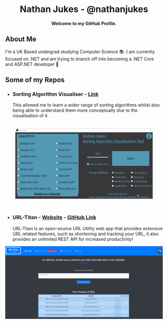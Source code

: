 <h1 align="center">
  Nathan Jukes - @nathanjukes
</h1>

<h4 align="center">Welcome to my GitHub Profile.</h4>


## About Me

I'm a UK Based undergrad studying Computer Science 📚. I am currently focused on .NET and am trying to branch off into becoming a .NET Core and ASP.NET developer 🎯


## Some of my Repos

- ### **Sorting Algorithm Visualiser** - [Link](https://github.com/nathanjukes/Sorting-Algorithm-Visualisation-Tool)
  This allowed me to learn a wider range of sorting algorithms whilst also being able to understand them more conceptually due to the visualisation of it.

![Demo Gif](https://raw.githubusercontent.com/nathanjukes/nathanjukes/master/DemoRecordingCurrent.gif)

- ### **URL-Titan** - [Website](http://url-titan.nathanjukes.tech/url/uploadurl) - [GitHub Link](https://github.com/nathanjukes/URL-Titan)
  URL-Titan is an open-source URL Utility web app that provides extensive URL related features, such as shortening and tracking your URL, it also provides an unlimited REST API for increased productivity!

<p align="center">
  <img src="https://raw.githubusercontent.com/nathanjukes/nathanjukes/master/Homepage.JPG">
</p>
